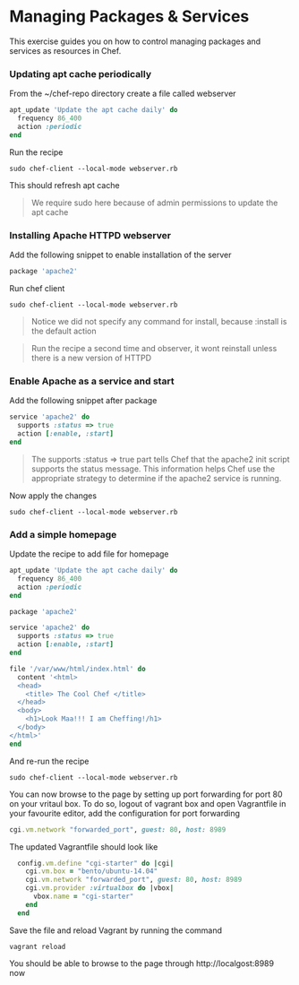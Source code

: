 # Managing Packages & Services 

This exercise guides you on how to control managing packages and services as resources in Chef.


### Updating apt cache periodically
From the ~/chef-repo directory create a file called webserver

```ruby
apt_update 'Update the apt cache daily' do
  frequency 86_400
  action :periodic
end
```

Run the recipe 

```
sudo chef-client --local-mode webserver.rb
```

This should refresh apt cache

> We require sudo here because of admin permissions to update the apt cache

### Installing Apache HTTPD webserver

Add the following snippet to enable installation of the server

```ruby
package 'apache2'
```

Run chef client

```
sudo chef-client --local-mode webserver.rb
```
> Notice we did not specify any command for install, because :install is the default action


> Run the recipe a second time and observer, it wont reinstall unless there is a new version of HTTPD

### Enable Apache as a service and start 

Add the following snippet after package

```ruby
service 'apache2' do
  supports :status => true
  action [:enable, :start]
end
```
> The supports :status => true part tells Chef that the apache2 init script supports the status message. This information helps Chef use the appropriate strategy to determine if the apache2 service is running.

Now apply the changes 

```
sudo chef-client --local-mode webserver.rb
```

### Add a simple homepage

Update the recipe to add file for homepage

```ruby
apt_update 'Update the apt cache daily' do
  frequency 86_400
  action :periodic
end

package 'apache2'

service 'apache2' do
  supports :status => true
  action [:enable, :start]
end

file '/var/www/html/index.html' do
  content '<html>
  <head>
  	<title> The Cool Chef </title>
  </head>
  <body>
    <h1>Look Maa!!! I am Cheffing!/h1>
  </body>
</html>'
end
```

And re-run the recipe 

```
sudo chef-client --local-mode webserver.rb
```

You can now browse to the page by setting up port forwarding for port 80 on your vritaul box. To do so, logout of vagrant box and open Vagrantfile in your favourite editor, add the configuration for port forwarding 

```ruby
cgi.vm.network "forwarded_port", guest: 80, host: 8989
```

The updated Vagrantfile should look like

```ruby
  config.vm.define "cgi-starter" do |cgi|
    cgi.vm.box = "bento/ubuntu-14.04"
    cgi.vm.network "forwarded_port", guest: 80, host: 8989
    cgi.vm.provider :virtualbox do |vbox|
      vbox.name = "cgi-starter"
    end
  end
```
Save the file and reload Vagrant by running the command

```shell
vagrant reload
```
You should be able to browse to the page through http://localgost:8989 now
